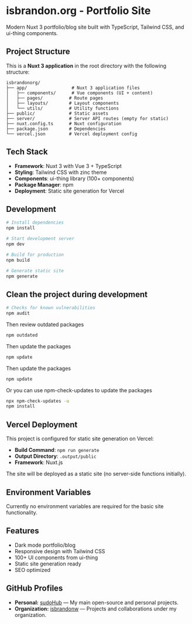 # isbrandon.org - Portfolio Site

Modern Nuxt 3 portfolio/blog site built with TypeScript, Tailwind CSS, and ui-thing components.

## Project Structure

This is a **Nuxt 3 application** in the root directory with the following structure:

```
isbrandonorg/
├── app/                 # Nuxt 3 application files
│   ├── components/      # Vue components (UI + content)
│   ├── pages/          # Route pages
│   ├── layouts/        # Layout components
│   └── utils/          # Utility functions
├── public/             # Static assets
├── server/             # Server API routes (empty for static)
├── nuxt.config.ts      # Nuxt configuration
├── package.json        # Dependencies
└── vercel.json         # Vercel deployment config
```

## Tech Stack

- **Framework**: Nuxt 3 with Vue 3 + TypeScript
- **Styling**: Tailwind CSS with zinc theme
- **Components**: ui-thing library (100+ components)
- **Package Manager**: npm
- **Deployment**: Static site generation for Vercel

## Development

```bash
# Install dependencies
npm install

# Start development server
npm dev

# Build for production
npm build

# Generate static site
npm generate
```

## Clean the project during development

```bash
# Checks for known vulnerabilities
npm audit
```

Then review outdated packages
```bash
npm outdated
```

Then update the packages

```bash
npm update
```

Then update the packages
```bash
npm update
```
Or you can use npm-check-updates to update the packages
```bash
npx npm-check-updates -u
npm install
```

## Vercel Deployment

This project is configured for static site generation on Vercel:

- **Build Command**: `npm run generate`
- **Output Directory**: `.output/public`
- **Framework**: Nuxt.js

The site will be deployed as a static site (no server-side functions initially).

## Environment Variables

Currently no environment variables are required for the basic site functionality.

## Features

- Dark mode portfolio/blog
- Responsive design with Tailwind CSS
- 100+ UI components from ui-thing
- Static site generation ready
- SEO optimized

## GitHub Profiles

- **Personal:** [sudoHub](https://github.com/sudoHub) — My main open-source and personal projects.
- **Organization:** [isbrandonw](https://github.com/isbrandonw) — Projects and collaborations under my organization.

